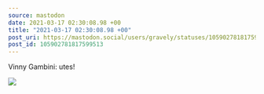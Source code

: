 ```yaml
---
source: mastodon
date: 2021-03-17 02:30:08.98 +00
title: "2021-03-17 02:30:08.98 +00"
post_uri: https://mastodon.social/users/gravely/statuses/105902781817599513
post_id: 105902781817599513
---
```

Vinny Gambini: utes!


![](/images/105902781762248165.jpg)

